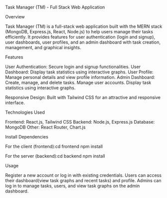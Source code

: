 Task Manager (TM) - Full Stack Web Application

Overview

Task Manager (TM) is a full-stack web application built with the MERN stack (MongoDB, Express.js, React, Node.js) to help users manage their tasks efficiently. It provides features for user authentication (login and signup), user dashboards, user profiles, and an admin dashboard with task creation, management, and graphical insights.

Features

User Authentication: Secure login and signup functionalities.
User Dashboard: Display task statistics using interactive graphs.
User Profile: Manage personal details and view profile information.
Admin Dashboard: 
Create, manage, and delete tasks.
Manage user accounts.
Display task statistics using interactive graphs.


Responsive Design: Built with Tailwind CSS for an attractive and responsive interface.

Technologies Used

Frontend: React.js, Tailwind CSS
Backend: Node.js, Express.js
Database: MongoDB
Other: React Router, Chart.js

Install Dependencies

For the client (frontend):cd frontend
npm install

For the server (backend):cd backend
npm install

Usage

Register a new account or log in with existing credentials.
Users can access their dashboard(view task graphs and recent tasks) and profile.
Admins can log in to manage tasks, users, and view task graphs on the admin dashboard.
